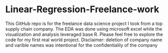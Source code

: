 # Linear-Regression-Freelance-work
This GitHub repo is for the freelance data science project I took from a top supply chain company. 
The EDA was done using microsoft excel while the visualization and analysis leveraged base R.
Please feel free to explore the code for my first real world project.
Disclaimer: deletion of company name and varible names was intentional for the confidentialily of the company
